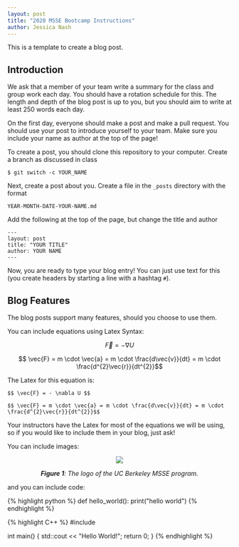 ```yaml
---
layout: post
title: "2020 MSSE Bootcamp Instructions"
author: Jessica Nash
---
```


This is a template to create a blog post.

## Introduction

We ask that a member of your team write a summary for the class and group work each day. You should have a rotation schedule for this. The length and depth of the blog post is up to you, but you should aim to write at least 250 words each day.

On the first day, everyone should make a post and make a pull request. You should use your post to introduce yourself to your team. Make sure you include your name as author at the top of the page!

To create a post, you should clone this repository to your computer. Create a branch as discussed in class 

```
$ git switch -c YOUR_NAME
```

Next, create a post about you. Create a file in the `_posts` directory with the format

```
YEAR-MONTH-DATE-YOUR-NAME.md
```

Add the following at the top of the page, but change the title and author

```
---
layout: post
title: "YOUR TITLE"
author: YOUR NAME
---
```

Now, you are ready to type your blog entry! You can just use text for this (you create headers by starting a line with a hashtag `#`). 


## Blog Features

The blog posts support many features, should you choose to use them.

You can include equations using Latex Syntax:

$$ \vec{F} = - \nabla U $$

$$ \vec{F} = m \cdot \vec{a} = m \cdot \frac{d\vec{v}}{dt} = m \cdot \frac{d^{2}\vec{r}}{dt^{2}}$$

The Latex for this equation is:

```
$$ \vec{F} = - \nabla U $$

$$ \vec{F} = m \cdot \vec{a} = m \cdot \frac{d\vec{v}}{dt} = m \cdot \frac{d^{2}\vec{r}}{dt^{2}}$$
```

Your instructors have the Latex for most of the equations we will be using, so if you would like to include them in your blog, just ask!

You can include images:

<center>

<img src = '../../../../images/msse-logo-bg.svg'>  

***Figure 1**: The logo of the UC Berkeley MSSE program.*
</center>

and you can include code:

{% highlight python %}
def hello_world():
    print("hello world")
{% endhighlight %}

{% highlight C++ %}
#include <iostream>

int main() {
    std::cout << "Hello World!";
    return 0;
}
{% endhighlight %}
